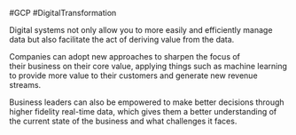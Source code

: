 #GCP #DigitalTransformation 

Digital systems not only allow you to more easily and efficiently manage data but also facilitate the act of deriving value from the data. 

Companies can adopt new approaches to sharpen the focus of their business on their core value, applying things such as machine learning to provide more value to their customers and generate new revenue streams. 

Business leaders can also be empowered to make better decisions through higher fidelity real-time data, which gives them a better understanding of the current state of the business and what challenges it faces.